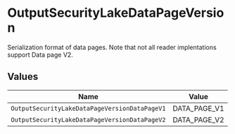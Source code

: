 # OutputSecurityLakeDataPageVersion

Serialization format of data pages. Note that not all reader implentations support Data page V2.


## Values

| Name                                          | Value                                         |
| --------------------------------------------- | --------------------------------------------- |
| `OutputSecurityLakeDataPageVersionDataPageV1` | DATA_PAGE_V1                                  |
| `OutputSecurityLakeDataPageVersionDataPageV2` | DATA_PAGE_V2                                  |
